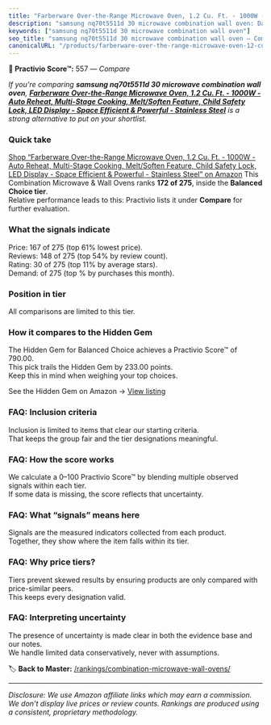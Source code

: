 ```yaml
---
title: "Farberware Over-the-Range Microwave Oven, 1.2 Cu. Ft. - 1000W - Auto Reheat, Multi-Stage Cooking, Melt/Soften Feature, Child Safety Lock, LED Display - Space Efficient & Powerful - Stainless Steel"
description: "samsung nq70t5511d 30 microwave combination wall oven: Data-driven ranking using the Practivio Score™. Positioned by quality, value, demand, findability, momen…"
keywords: ["samsung nq70t5511d 30 microwave combination wall oven"]
seo_title: "samsung nq70t5511d 30 microwave combination wall oven — Compare (2025)"
canonicalURL: "/products/farberware-over-the-range-microwave-oven-12-cu-ft-1000w-auto-reheat-multi-stage-cooking-meltsoften-feature-child-safety-lock-led-display-space-efficient-powerful-stainless-steel-B0CQPMZ9PB/"
---
```


**🛒 Practivio Score™:** 557 — _Compare_


*If you're comparing **samsung nq70t5511d 30 microwave combination wall oven**, **[Farberware Over-the-Range Microwave Oven, 1.2 Cu. Ft. - 1000W - Auto Reheat, Multi-Stage Cooking, Melt/Soften Feature, Child Safety Lock, LED Display - Space Efficient & Powerful - Stainless Steel](https://www.amazon.com/dp/B0CQPMZ9PB?tag=practivio-20)** is a strong alternative to put on your shortlist.*
### Quick take
[Shop “Farberware Over-the-Range Microwave Oven, 1.2 Cu. Ft. - 1000W - Auto Reheat, Multi-Stage Cooking, Melt/Soften Feature, Child Safety Lock, LED Display - Space Efficient & Powerful - Stainless Steel” on Amazon](https://www.amazon.com/dp/B0CQPMZ9PB?tag=practivio-20)
This Combination Microwave & Wall Ovens ranks **172 of 275**, inside the **Balanced Choice tier**.  
Relative performance leads to this: Practivio lists it under **Compare** for further evaluation.

### What the signals indicate
Price: 167 of 275 (top 61% lowest price).  
Reviews: 148 of 275 (top 54% by review count).  
Rating: 30 of 275 (top 11% by average stars).  
Demand:  of 275 (top % by purchases this month).

### Position in tier
All comparisons are limited to this tier.

### How it compares to the Hidden Gem
The Hidden Gem for Balanced Choice achieves a Practivio Score™ of 790.00.  
This pick trails the Hidden Gem by 233.00 points.  
Keep this in mind when weighing your top choices.  

See the Hidden Gem on Amazon → [View listing](https://www.amazon.com/dp/B07JYNPTX3?tag=practivio-20)

### FAQ: Inclusion criteria
Inclusion is limited to items that clear our starting criteria.  
That keeps the group fair and the tier designations meaningful.

### FAQ: How the score works
We calculate a 0–100 Practivio Score™ by blending multiple observed signals within each tier.  
If some data is missing, the score reflects that uncertainty.

### FAQ: What “signals” means here
Signals are the measured indicators collected from each product.  
Together, they show where the item falls within its tier.

### FAQ: Why price tiers?
Tiers prevent skewed results by ensuring products are only compared with price-similar peers.  
This keeps every designation valid.

### FAQ: Interpreting uncertainty
The presence of uncertainty is made clear in both the evidence base and our notes.  
We handle limited data conservatively, never with assumptions.

<!-- Missing template for Compare/CompareWithinPriceClass -->


🏷️ **Back to Master:** [/rankings/combination-microwave-wall-ovens/](/rankings/combination-microwave-wall-ovens/)

---
_Disclosure: We use Amazon affiliate links which may earn a commission. We don’t display live prices or review counts. Rankings are produced using a consistent, proprietary methodology._
